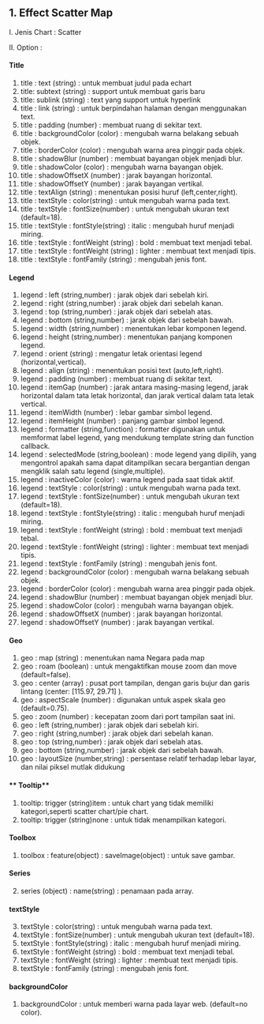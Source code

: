 ## 1. Effect Scatter Map

I.	Jenis Chart : Scatter

II.	Option :

#### **Title** ####
1.	title : text (string) : untuk membuat judul pada echart
2.	title: subtext (string) : support untuk membuat garis baru
3.	title: sublink (string) : text yang support untuk hyperlink
4.	title : link (string) : untuk berpindahan halaman dengan menggunakan text.
5.	title : padding (number) : membuat ruang di sekitar text.
6.	title : backgroundColor (color) : mengubah warna belakang sebuah objek.
7.	title : borderColor (color) : mengubah warna area pinggir pada objek.
8.	title : shadowBlur (number) : membuat bayangan objek menjadi blur.
9.	title : shadowColor (color) : mengubah warna bayangan objek.
10.	title : shadowOffsetX (number) : jarak bayangan horizontal.
11.	title : shadowOffsetY (number) : jarak bayangan vertikal.
12.	title : textAlign (string) : menentukan posisi huruf (left,center,right).
13.	title : textStyle : color(string) : untuk mengubah warna pada text.
14.	title : textStyle : fontSize(number) : untuk mengubah ukuran text (default=18).
15.	title : textStyle : fontStyle(string) : italic : mengubah huruf menjadi miring.
16.	title : textStyle : fontWeight (string) : bold : membuat text menjadi tebal.
17.	title : textStyle : fontWeight (string) : lighter : membuat text menjadi tipis.
18.	title : textStyle : fontFamily (string) : mengubah jenis font.

#### **Legend** ####
1.	legend : left (string,number) : jarak objek dari sebelah kiri.
2.	legend : right (string,number) : jarak objek dari sebelah kanan.
3.	legend : top (string,number) : jarak objek dari sebelah atas.
4.	legend : bottom (string,number) : jarak objek dari sebelah bawah.
5.	legend : width (string,number) : menentukan lebar komponen legend.
6.	legend : height (string,number) : menentukan panjang komponen legend.
7.	legend : orient (string) : mengatur letak orientasi legend (horizontal,vertical).
8.	legend : align (string) : menentukan posisi text (auto,left,right).
9.	legend : padding (number) : membuat ruang di sekitar text.
10.	legend : itemGap (number) : jarak antara masing-masing legend, jarak horizontal dalam tata letak horizontal, dan jarak vertical dalam tata letak vertical.
11.	legend : itemWidth (number) : lebar gambar simbol legend.
12.	legend : itemHeight (number) : panjang gambar simbol legend.
13.	legend : formatter (string,function) : formatter digunakan untuk memformat label legend, yang mendukung template string dan function callback.
14.	legend : selectedMode (string,boolean) : mode legend yang dipilih, yang mengontrol apakah sama dapat ditampilkan secara bergantian dengan mengklik salah satu legend (single,multiple).
15.	legend : inactiveColor (color) : warna legend pada saat tidak aktif.
16.	legend : textStyle : color(string) : untuk mengubah warna pada text.
17.	legend : textStyle : fontSize(number) : untuk mengubah ukuran text (default=18).
18.	legend : textStyle : fontStyle(string) : italic : mengubah huruf menjadi miring.
19.	legend : textStyle : fontWeight (string) : bold : membuat text menjadi tebal.
20.	legend : textStyle : fontWeight (string) : lighter : membuat text menjadi tipis.
21.	legend : textStyle : fontFamily (string) : mengubah jenis font.
22.	legend : backgroundColor (color) : mengubah warna belakang sebuah objek.
23.	legend : borderColor (color) : mengubah warna area pinggir pada objek.
24.	legend : shadowBlur (number) : membuat bayangan objek menjadi blur.
25.	legend : shadowColor (color) : mengubah warna bayangan objek.
26.	legend : shadowOffsetX (number) : jarak bayangan horizontal.
27.	legend : shadowOffsetY (number) : jarak bayangan vertikal.

#### **Geo** ####
1.	geo : map (string) : menentukan nama Negara pada map
2.	geo : roam (boolean) : untuk mengaktifkan mouse zoom dan move (default=false).
3.	geo : center (array) : pusat port tampilan, dengan garis bujur dan garis lintang (center: [115.97, 29.71] ).
4.	geo : aspectScale (number) : digunakan untuk aspek skala geo (default=0.75).
5.	geo : zoom (number) : kecepatan zoom dari port tampilan saat ini.
6.	geo : left (string,number) : jarak objek dari sebelah kiri.
7.	geo : right (string,number) : jarak objek dari sebelah kanan.
8.	geo : top (string,number) : jarak objek dari sebelah atas.
9.	geo : bottom (string,number) : jarak objek dari sebelah bawah.
10.	geo : layoutSize (number,string) : persentase relatif terhadap lebar layar, dan nilai piksel mutlak didukung

#### ** Tooltip** ####
1.	tooltip: trigger (string)item : untuk chart yang tidak memiliki kategori,seperti scatter chart/pie chart.
2.	tooltip: trigger (string)none : untuk tidak menampilkan kategori.
#### **Toolbox** ####
1.	toolbox : feature(object) : saveImage(object) : untuk save gambar.
#### **Series** ####
2.	series (object) : name(string) : penamaan pada array.
#### **textStyle** #### 
3.	textStyle : color(string) : untuk mengubah warna pada text.
4.	textStyle : fontSize(number) : untuk mengubah ukuran text (default=18).
5.	textStyle : fontStyle(string) : italic : mengubah huruf menjadi miring.
6.	textStyle : fontWeight (string) : bold : membuat text menjadi tebal.
7.	textStyle : fontWeight (string) : lighter : membuat text menjadi tipis.
8.	textStyle : fontFamily (string) : mengubah jenis font.
#### **backgroundColor**  ####
1.	backgroundColor : untuk memberi warna pada layar web. (default=no color).
